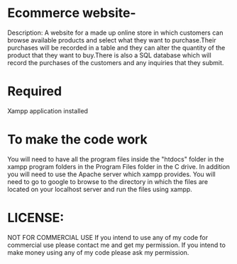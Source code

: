 # Ecommerce website-

Description: A website for a made up online store in which customers can browse available products and select what they want to purchase.Their purchases will be recorded in a table and they can alter the quantity of the product that they want to buy.There is also a SQL database which will record the purchases of the customers and any inquiries that they submit. 

# Required 
  Xampp application installed 
  
# To make the code work

You will need to have all the program files inside the "htdocs" folder in the xampp program folders in the Program Files folder in the C drive.
In addition you will need to use the Apache server which xampp provides. 
You will need to go to google to browse to the directory in which the files are located on your localhost server and run the files using xampp.

# LICENSE:
NOT FOR COMMERCIAL USE If you intend to use any of my code for commercial use please contact me and get my permission. If you intend to make money using any of my code please ask my permission.


